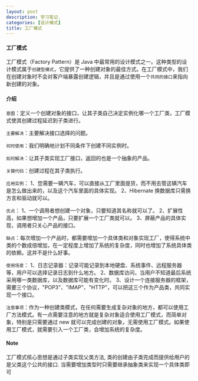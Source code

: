 ```yaml
---
layout: post
description: 学习笔记.
categories: [设计模式]
title: 工厂模式
---
```


#### 工厂模式

工厂模式（Factory Pattern）是 Java 中最常用的设计模式之一。这种类型的设计模式属于`创建型模式`，它提供了一种创建对象的最佳方式。在工厂模式中，我们在创建对象时不会对客户端暴露创建逻辑，并且是通过使用一个`共同的接口`来指向新创建的对象。
#### 介绍
`意图`：定义一个创建对象的接口，让其子类自己决定实例化哪一个工厂类，工厂模式使其创建过程延迟到子类进行。

`主要解决`：主要解决接口选择的问题。

`何时使用`：我们明确地计划不同条件下创建不同实例时。

`如何解决`：让其子类实现工厂接口，返回的也是一个抽象的产品。

`关键代码`：创建过程在其子类执行。

`应用实例`： 1、您需要一辆汽车，可以直接从工厂里面提货，而不用去管这辆汽车是怎么做出来的，以及这个汽车里面的具体实现。 2、Hibernate 换数据库只需换方言和驱动就可以。

`优点`： 1、一个调用者想创建一个对象，只要知道其名称就可以了。 2、扩展性高，如果想增加一个产品，只要扩展一个工厂类就可以。 3、屏蔽产品的具体实现，调用者只关心产品的接口。

`缺点`：每次增加一个产品时，都需要增加一个具体类和对象实现工厂，使得系统中类的个数成倍增加，在一定程度上增加了系统的复杂度，同时也增加了系统具体类的依赖。这并不是什么好事。

`使用场景`： 1、日志记录器：记录可能记录到本地硬盘、系统事件、远程服务器等，用户可以选择记录日志到什么地方。 2、数据库访问，当用户不知道最后系统采用哪一类数据库，以及数据库可能有变化时。 3、设计一个连接服务器的框架，需要三个协议，"POP3"、"IMAP"、"HTTP"，可以把这三个作为产品类，共同实现一个接口。

`注意事项`：作为一种创建类模式，在任何需要生成复杂对象的地方，都可以使用工厂方法模式。有一点需要注意的地方就是复杂对象适合使用工厂模式，而简单对象，特别是只需要通过 new 就可以完成创建的对象，无需使用工厂模式。如果使用工厂模式，就需要引入一个工厂类，会增加系统的复杂度。

#### Note
工厂模式核心思想是通过子类实现父类方法, 类的创建由子类完成而提供给用户的是父类这个公共的接口. 当需要增加类型时只需要继承抽象类来实现一个具体类即可
